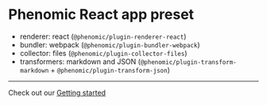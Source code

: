 # Phenomic React app preset

- renderer: react (`@phenomic/plugin-renderer-react`)
- bundler: webpack (`@phenomic/plugin-bundler-webpack`)
- collector: files (`@phenomic/plugin-collector-files`)
- transformers: markdown and JSON (`@phenomic/plugin-transform-markdown` +
  `@phenomic/plugin-transform-json`)

---

Check out our [Getting started](./getting-started/README.md)
